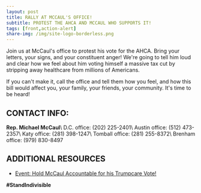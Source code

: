 ```yaml
---
layout: post
title: RALLY AT MCCAUL'S OFFICE!
subtitle: PROTEST THE AHCA AND MCCAUL WHO SUPPORTS IT!
tags: [front,action-alert]
share-img: /img/site-logo-borderless.png
---
```


Join us at McCaul's office to protest his vote for the AHCA. Bring your letters, your signs, and your constituent anger! We're going to tell him loud and clear how we feel about him voting himself a massive tax cut by stripping away healthcare from millions of Americans.

If you can't make it, call the office and tell them how you feel, and how this bill would affect you, your family, your friends, your community. It's time to be heard!

## CONTACT INFO:

**Rep. Michael McCaul**\\
D.C. office: (202) 225-2401\\
Austin office: (512) 473-2357\\
Katy office: (281) 398-1247\\
Tomball office: (281) 255-8372\\
Brenham office: (979) 830-8497

## ADDITIONAL RESOURCES

* [Event: Hold McCaul Accountable for his Trumpcare Vote!](https://www.facebook.com/events/251457838661952)

**#StandIndivisible**
